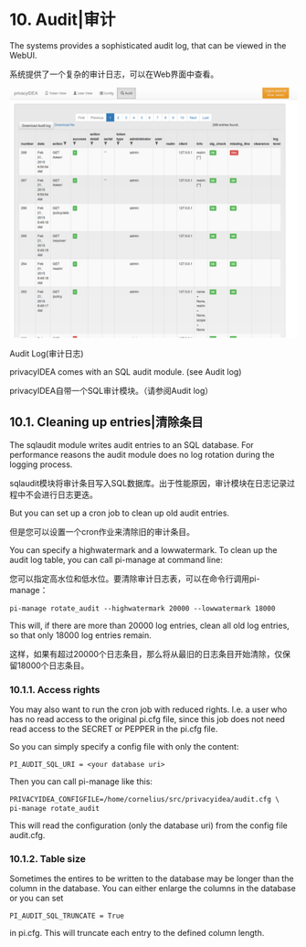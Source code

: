 # 10. Audit|审计

The systems provides a sophisticated audit log, that can be viewed in the WebUI.

系统提供了一个复杂的审计日志，可以在Web界面中查看。

![auditlog](../Contents/auditlog.png)

Audit Log(审计日志)

privacyIDEA comes with an SQL audit module. (see Audit log)

privacyIDEA自带一个SQL审计模块。（请参阅Audit log）

## 10.1. Cleaning up entries|清除条目

The sqlaudit module writes audit entries to an SQL database. For performance reasons the audit module does no log rotation during the logging process.

sqlaudit模块将审计条目写入SQL数据库。出于性能原因，审计模块在日志记录过程中不会进行日志更迭。

But you can set up a cron job to clean up old audit entries.

但是您可以设置一个cron作业来清除旧的审计条目。

You can specify a highwatermark and a lowwatermark. To clean up the audit log table, you can call pi-manage at command line:

您可以指定高水位和低水位。要清除审计日志表，可以在命令行调用pi-manage：

```
pi-manage rotate_audit --highwatermark 20000 --lowwatermark 18000
```

This will, if there are more than 20000 log entries, clean all old log entries, so that only 18000 log entries remain.

这样，如果有超过20000个日志条目，那么将从最旧的日志条目开始清除，仅保留18000个日志条目。

### 10.1.1. Access rights

You may also want to run the cron job with reduced rights. I.e. a user who has no read access to the original pi.cfg file, since this job does not need read access to the SECRET or PEPPER in the pi.cfg file.

So you can simply specify a config file with only the content:

```
PI_AUDIT_SQL_URI = <your database uri>
```

Then you can call pi-manage like this:

```
PRIVACYIDEA_CONFIGFILE=/home/cornelius/src/privacyidea/audit.cfg \
pi-manage rotate_audit
```

This will read the configuration (only the database uri) from the config file audit.cfg.

### 10.1.2. Table size

Sometimes the entires to be written to the database may be longer than the column in the database. You can either enlarge the columns in the database or you can set

```
PI_AUDIT_SQL_TRUNCATE = True
```

in pi.cfg. This will truncate each entry to the defined column length.